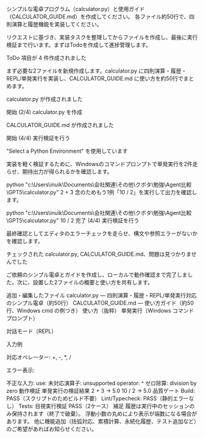 シンプルな電卓プログラム（calculator.py）と使用ガイド（CALCULATOR_GUIDE.md）を作成してください。
各ファイル約50行で、四則演算と履歴機能を実装してください。

リクエストに基づき、実装タスクを整理してからファイルを作成し、最後に実行検証まで行います。まずはTodoを作成して進捗管理します。

ToDo 項目が 4 件作成されました

まず必要な2ファイルを新規作成します。calculator.py に四則演算・履歴・REPL/単発実行を実装し、CALCULATOR_GUIDE.md に使い方を約50行でまとめます。

calculator.py が作成されました

開始 (2/4) calculator.py を作成

CALCULATOR_GUIDE.md が作成されました

開始 (4/4) 実行検証を行う

"Select a Python Environment" を使用しています

実装を軽く検証するために、Windowsのコマンドプロンプトで単発実行を2件走らせ、期待出力が得られるかを確認します。


python "c:\Users\inuik\Documents\会社関連\その他\クボタ\勉強\Agent比較\GPT5\calculator.py" 2 + 3
念のためもう1例「10 / 2」を実行して出力を確認します。


python "c:\Users\inuik\Documents\会社関連\その他\クボタ\勉強\Agent比較\GPT5\calculator.py" 10 / 2
完了 (4/4) 実行検証を行う

最終確認としてエディタのエラーチェックを走らせ、構文や参照エラーがないかを確認します。

チェックされた calculator.py, CALCULATOR_GUIDE.md、問題は見つかりませんでした

ご依頼のシンプル電卓とガイドを作成し、ローカルで動作確認まで完了しました。次に、設置した2ファイルの概要と使い方を共有します。

追加・編集したファイル
calculator.py — 四則演算・履歴・REPL/単発実行対応のシンプル電卓（約50行）
CALCULATOR_GUIDE.md — 使い方ガイド（約50行、Windows cmd の例つき）
使い方（抜粋）
単発実行（Windows コマンドプロンプト）

対話モード（REPL）

入力例

対応オペレーター: +, -, *, /

エラー表示:

不正な入力: use: <number> <op> <number>
未対応演算子: unsupported operator: ^
ゼロ除算: division by zero
動作検証
単発実行の検証結果
2 + 3 → 5.0
10 / 2 → 5.0
品質ゲート
Build: PASS（スクリプトのためビルド不要）
Lint/Typecheck: PASS（静的エラーなし）
Tests: 目視実行検証 PASS（2ケース）
補足
履歴は実行中のセッションのみ保持されます（終了で破棄）。
浮動小数の丸めにより表示が端数になる場合があります。
他に機能追加（括弧対応、累積計算、永続化履歴、テスト追加など）のご希望があればお知らせください。